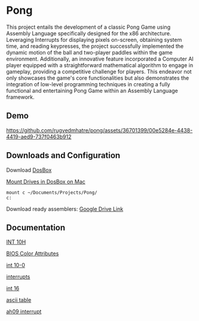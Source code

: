 # Pong

This project entails the development of a classic Pong Game using Assembly Language specifically designed for the x86 architecture. Leveraging Interrupts for displaying pixels on-screen, obtaining system time, and reading keypresses, the project successfully implemented the dynamic motion of the ball and two-player paddles within the game environment. Additionally, an innovative feature incorporated a Computer AI player equipped with a straightforward mathematical algorithm to engage in gameplay, providing a competitive challenge for players. This endeavor not only showcases the game's core functionalities but also demonstrates the integration of low-level programming techniques in creating a fully functional and entertaining Pong Game within an Assembly Language framework.

## Demo

https://github.com/rugvedmhatre/pong/assets/36701399/00e5284e-4438-4419-aed9-737f0463b912

## Downloads and Configuration

Download [DosBox](https://www.dosbox.com/download.php?main=1)

[Mount Drives in DosBox on Mac](https://www.dosbox.com/wiki/DOSBox_and_Mac_OS_X)

```shell
mount c ~/Documents/Projects/Pong/
c:
```

Download ready assemblers: [Google Drive Link](https://drive.google.com/drive/folders/1akM4UNg6StiVE3ehzEstOgOhEw1JBxA0)

## Documentation

[INT 10H](https://en.wikipedia.org/wiki/INT_10H)

[BIOS Color Attributes](https://en.wikipedia.org/wiki/BIOS_color_attributes)

[int 10-0](https://stanislavs.org/helppc/int_10-0.html)

[interrupts](http://spike.scu.edu.au/~barry/interrupts.html)

[int 16](https://www.stanislavs.org/helppc/int_16.html)

[ascii table](https://www.asciitable.com/)

[ah09 interrupt](http://spike.scu.edu.au/~barry/interrupts.html#ah09)
